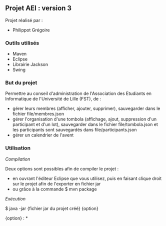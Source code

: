 Projet AEI : version 3
----------------------

Projet réalisé par :
  * Philippot Grégoire

### Outils utilisés

  * Maven
  * Eclipse
  * Librairie Jackson
  * Swing

### But du projet

Permettre au conseil d'administration de l'Association des Etudiants en Informatique de l'Université de Lille (FST), de :
  * gérer leurs membres (afficher, ajouter, supprimer), sauvegarder dans le fichier file/membres.json
  * gérer l'organisation d'une tombola (affichage, ajout, suppression d'un participant et d'un lot), sauvegarder dans le fichier file/tombola.json et les participants sont sauvegardés dans file/participants.json
  * gérer un calendrier de l'avent

### Utilisation

*Compilation*

Deux options sont possibles afin de compiler le projet :
  * en ouvrant l'éditeur Eclipse que vous utilisez, puis en faisant clique droit sur le projet afin de l'exporter en fichier jar
  * ou grâce à la commande $ mvn package

*Exécution*

$ java -jar {fichier jar du projet créé} {option}

{option} :
  * 
